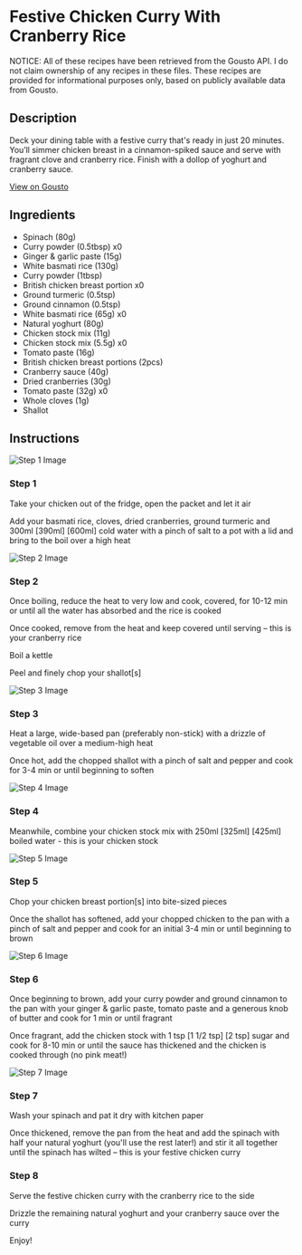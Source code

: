 # Festive Chicken Curry With Cranberry Rice

NOTICE: All of these recipes have been retrieved from the Gousto API. I do not claim ownership of any recipes in these files. These recipes are provided for informational purposes only, based on publicly available data from Gousto.

## Description

Deck your dining table with a festive curry that's ready in just 20 minutes. You’ll simmer chicken breast in a cinnamon-spiked sauce and serve with fragrant clove and cranberry rice. Finish with a dollop of yoghurt and cranberry sauce. 

[View on Gousto](https://www.gousto.co.uk/recipes/cookbook/festive-chicken-curry-with-cranberry-rice)

## Ingredients

- Spinach (80g)
- Curry powder (0.5tbsp) x0
- Ginger & garlic paste (15g)
- White basmati rice (130g)
- Curry powder (1tbsp)
- British chicken breast portion x0
- Ground turmeric (0.5tsp)
- Ground cinnamon (0.5tsp)
- White basmati rice (65g) x0
- Natural yoghurt (80g)
- Chicken stock mix (11g)
- Chicken stock mix (5.5g) x0
- Tomato paste (16g)
- British chicken breast portions (2pcs)
- Cranberry sauce (40g)
- Dried cranberries (30g)
- Tomato paste (32g) x0
- Whole cloves (1g)
- Shallot

## Instructions

![Step 1 Image](https://production-media.gousto.co.uk/cms/recipe-step-image/step-1-1728644373593-x200.jpg)

### Step 1

Take your chicken out of the fridge, open the packet and let it air

Add your basmati rice, cloves, dried cranberries, ground turmeric and 300ml <span class="text-purple">[390ml]</span> <span class="text-danger">[600ml]</span> cold water with a pinch of salt to a pot with a lid and bring to the boil over a high heat

![Step 2 Image](https://production-media.gousto.co.uk/cms/recipe-step-image/step-2-1728644377046-x200.jpg)

### Step 2

Once boiling, reduce the heat to very low and cook, covered, for 10-12 min or until all the water has absorbed and the rice is cooked

Once cooked, remove from the heat and keep covered until serving – this is your cranberry rice

Boil a kettle

Peel and finely chop your shallot[s]

![Step 3 Image](https://production-media.gousto.co.uk/cms/recipe-step-image/step-3-1728644380225-x200.jpg)

### Step 3

Heat a large, wide-based pan (preferably non-stick) with a drizzle of vegetable oil over a medium-high heat

Once hot, add the chopped shallot with a pinch of salt and pepper and cook for 3-4 min or until beginning to soften

![Step 4 Image](https://production-media.gousto.co.uk/cms/recipe-step-image/step-4-1728644383285-x200.jpg)

### Step 4

Meanwhile, combine your chicken stock mix with 250ml <span class="text-purple">[325ml]</span> <span class="text-danger">[425ml]</span> boiled water - this is your chicken stock

![Step 5 Image](https://production-media.gousto.co.uk/cms/recipe-step-image/step-5-1728644388921-x200.jpg)

### Step 5

Chop your chicken breast portion[s] into bite-sized pieces

Once the shallot has softened, add your chopped chicken to the pan with a pinch of salt and pepper and cook for an initial 3-4 min or until beginning to brown

![Step 6 Image](https://production-media.gousto.co.uk/cms/recipe-step-image/step-6-1728644395627-x200.jpg)

### Step 6

Once beginning to brown, add your curry powder and ground cinnamon to the pan with your ginger & garlic paste, tomato paste and a generous knob of butter and cook for 1 min or until fragrant

Once fragrant, add the chicken stock with 1 tsp <span class="text-purple">[1 1/2 tsp]</span> <span class="text-danger">[2 tsp]</span> sugar and cook for 8-10 min or until the sauce has thickened and the chicken is cooked through (no pink meat!)

![Step 7 Image](https://production-media.gousto.co.uk/cms/recipe-step-image/step-7-1728644398806-x200.jpg)

### Step 7

Wash your spinach and pat it dry with kitchen paper

Once thickened, remove the pan from the heat and add the spinach with half your natural yoghurt (you'll use the rest later!) and stir it all together until the spinach has wilted – this is your festive chicken curry

### Step 8

Serve the festive chicken curry with the cranberry rice to the side

Drizzle the remaining natural yoghurt and your cranberry sauce over the curry

Enjoy!

